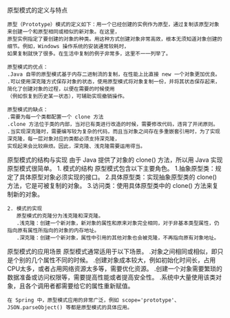 原型模式的定义与特点

    原型（Prototype）模式的定义如下：用一个已经创建的实例作为原型，通过复制该原型对象来创建一个和原型相同或相似的新对象。在这里，
    原型实例指定了要创建的对象的种类。用这种方式创建对象非常高效，根本无须知道对象创建的细节。例如，Windows 操作系统的安装通常较耗时，
    如果复制就快了很多。在生活中复制的例子非常多，这里不一一列举了。

    原型模式的优点：
    .Java 自带的原型模式基于内存二进制流的复制，在性能上比直接 new 一个对象更加优良。
    .可以使用深克隆方式保存对象的状态，使用原型模式将对象复制一份，并将其状态保存起来，简化了创建对象的过程，以便在需要的时候使用
    （例如恢复到历史某一状态），可辅助实现撤销操作。
    
    原型模式的缺点：
    .需要为每一个类都配置一个 clone 方法
    .clone 方法位于类的内部，当对已有类进行改造的时候，需要修改代码，违背了开闭原则。
    .当实现深克隆时，需要编写较为复杂的代码，而且当对象之间存在多重嵌套引用时，为了实现深克隆，每一层对象对应的类都必须支持深克隆，
    实现起来会比较麻烦。因此，深克隆、浅克隆需要运用得当。

原型模式的结构与实现
    由于 Java 提供了对象的 clone() 方法，所以用 Java 实现原型模式很简单。
    1. 模式的结构
       原型模式包含以下主要角色。
       1.抽象原型类：规定了具体原型对象必须实现的接口。
       2.具体原型类：实现抽象原型类的 clone() 方法，它是可被复制的对象。
       3.访问类：使用具体原型类中的 clone() 方法来复制新的对象。

    2. 模式的实现
       原型模式的克隆分为浅克隆和深克隆。
       .浅克隆：创建一个新对象，新对象的属性和原来对象完全相同，对于非基本类型属性，仍指向原有属性所指向的对象的内存地址。
       .深克隆：创建一个新对象，属性中引用的其他对象也会被克隆，不再指向原有对象地址。

原型模式的应用场景
    原型模式通常适用于以下场景。
    .对象之间相同或相似，即只是个别的几个属性不同的时候。
    .创建对象成本较大，例如初始化时间长，占用CPU太多，或者占用网络资源太多等，需要优化资源。
    .创建一个对象需要繁琐的数据准备或访问权限等，需要提高性能或者提高安全性。
    .系统中大量使用该类对象，且各个调用者都需要给它的属性重新赋值。

    在 Spring 中，原型模式应用的非常广泛，例如 scope='prototype'、JSON.parseObject() 等都是原型模式的具体应用。
    
    